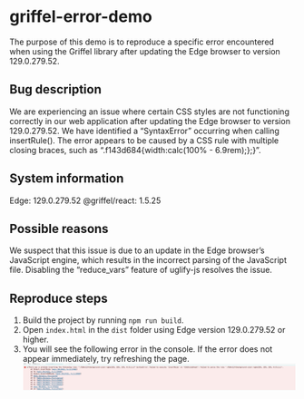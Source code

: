 # griffel-error-demo
The purpose of this demo is to reproduce a specific error encountered when using the Griffel library after updating the Edge browser to version 129.0.279.52.

## Bug description
We are experiencing an issue where certain CSS styles are not functioning correctly in our web application after updating the Edge browser to version 129.0.279.52. We have identified a “SyntaxError” occurring when calling insertRule(). The error appears to be caused by a CSS rule with multiple closing braces, such as “.f143d684{width:calc(100% - 6.9rem);};}”.

## System information

Edge: 129.0.279.52
@griffel/react: 1.5.25

## Possible reasons
We suspect that this issue is due to an update in the Edge browser’s JavaScript engine, which results in the incorrect parsing of the JavaScript file. Disabling the “reduce_vars” feature of uglify-js resolves the issue.

## Reproduce steps

1. Build the project by running `npm run build`.
2. Open `index.html` in the `dist` folder using Edge version 129.0.279.52 or higher.
3. You will see the following error in the console. If the error does not appear immediately, try refreshing the page.
![alt text](image.png)



